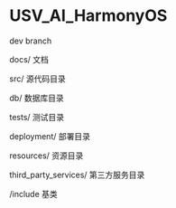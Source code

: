 # USV_AI_HarmonyOS

dev branch

docs/ 文档

src/   源代码目录

db/	   数据库目录

tests/	测试目录

deployment/	  部署目录

resources/	    资源目录

third_party_services/	第三方服务目录

/include 基类


